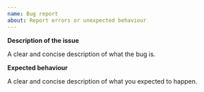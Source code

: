 ```yaml
---
name: Bug report
about: Report errors or unexpected behaviour
---
```


**Description of the issue**

A clear and concise description of what the bug is.

**Expected behaviour**

A clear and concise description of what you expected to happen.
